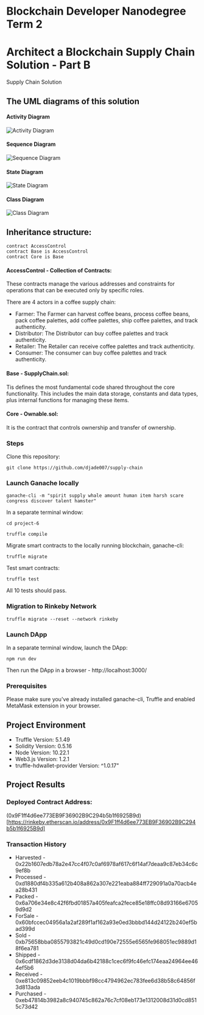 # Blockchain Developer Nanodegree Term 2

# Architect a Blockchain Supply Chain Solution - Part B

Supply Chain Solution

## The UML diagrams of this solution 

#### Activity Diagram
![Activity Diagram](https://github.com/djade007/supply-chain/blob/master/images/uml/1-activity-diagram.png?raw=true)

#### Sequence Diagram
![Sequence Diagram](https://github.com/djade007/supply-chain/blob/master/images/uml/2-sequence-diagram.png?raw=true)

#### State Diagram
![State Diagram](https://github.com/djade007/supply-chain/blob/master/images/uml/3-state-diagram.png?raw=true)

#### Class Diagram
![Class Diagram](https://github.com/djade007/supply-chain/blob/master/images/uml/3-uml-class.png?raw=true)

## Inheritance structure: 
```
contract AccessControl
contract Base is AccessControl
contract Core is Base
```
#### AccessControl - Collection of Contracts: 
These contracts manage the various addresses and constraints for operations that can be executed only by specific roles.

There are 4 actors in a coffee supply chain:

- Farmer: The Farmer can harvest coffee beans, process coffee beans, pack coffee palettes, add coffee palettes, ship coffee palettes, and track authenticity.
- Distributor: The Distributor can buy coffee palettes and track authenticity.
- Retailer: The Retailer can receive coffee palettes and track authenticity.
- Consumer: The consumer can buy coffee palettes and track authenticity.

#### Base - SupplyChain.sol: 
Tis defines the most fundamental code shared throughout the core functionality. This includes the main data storage, constants and data types, plus internal functions for managing these items.

#### Core - Ownable.sol: 
It is the contract that controls ownership and transfer of ownership.

### Steps

Clone this repository:

```
git clone https://github.com/djade007/supply-chain
```

### Launch Ganache locally
```
ganache-cli -m "spirit supply whale amount human item harsh scare congress discover talent hamster"
```

In a separate terminal window:
```
cd project-6
```
```
truffle compile
```

Migrate smart contracts to the locally running blockchain, ganache-cli:
```
truffle migrate
```

Test smart contracts:
```
truffle test
```
All 10 tests should pass.

### Migration to Rinkeby Network
```
truffle migrate --reset --network rinkeby
```

### Launch DApp
In a separate terminal window, launch the DApp:
```
npm run dev
```

Then run the DApp in a browser - http://localhost:3000/

### Prerequisites

Please make sure you've already installed ganache-cli, Truffle and enabled MetaMask extension in your browser.

## Project Environment

- Truffle Version: 5.1.49
- Solidity Version: 0.5.16
- Node Version: 10.22.1
- Web3.js Version: 1.2.1
- truffle-hdwallet-provider Version: ^1.0.17"


## Project Results

### Deployed Contract Address:
(0x9F1ff4d6ee773EB9F36902B9C294b5b1f6925B9d)[https://rinkeby.etherscan.io/address/0x9F1ff4d6ee773EB9F36902B9C294b5b1f6925B9d]

### Transaction History
- Harvested - 0x22b1607edb78a2e47cc4f07c0af6978af617c6f14af7deaa9c87eb34c6c9ef8b
- Processed - 0xd1880df4b335a612b408a862a307e221eaba884ff729091a0a70acb4ea28b431
- Packed - 0x6a706e34e8c42f6fbd01857a405feafca2fece85e18ffc08d93166e67059d9d2
- ForSale - 0x60bfccec04956a1a2af289f1af162a93e0ed3bbbd144d24122b240ef5bad399d
- Sold - 0xb75658bba0855793821c49d0cd190e72555e6565fe968051ec9889d18f6ea781
- Shipped - 0x6cdf1862d3de3138d04da6b42188c1cec6f9fc46efc174eaa24964ee464ef5b6
- Received - 0xe813c09852eeb4c1019bbbf98cc4794962ec783fee6d38b58c64856f3d813ada
- Purchased - 0xeb47814b3982a8c940745c862a76c7cf08eb173e1312008d31d0cd8515c73d42

